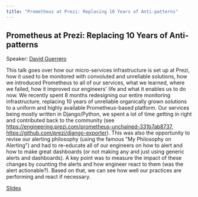 ```yaml
---
title: "Prometheus at Prezi: Replacing 10 Years of Anti-patterns"
---
```


## Prometheus at Prezi: Replacing 10 Years of Anti-patterns

Speaker: [David Guerrero](/2019-munich/speakers/david-guerrero/)

This talk goes over how our micro-services infrastructure is set up at Prezi, how it used to be monitored with convoluted and unreliable solutions, how we introduced Prometheus to all of our services, what we learned, where we failed, how it improved our engineers' life and what it enables us to do now.  We recently spent 8 months redesigning our entire monitoring infrastructure, replacing 10 years of unreliable organically grown solutions to a uniform and highly available Prometheus-based platform. Our services being mostly written in Django/Python, we spent a lot of time getting in right and contributed back to the community (see https://engineering.prezi.com/prometheus-unchained-331b7ab8737, https://github.com/prezi/django-exporter).  This was also the opportunity to revise our alerting philosophy (using the famous "My Philosophy on Alerting") and had to re-educate all of our engineers on how to alert and how to make great dashboards (or not making any and just using generic alerts and dashboards). A key point was to measure the impact of these changes by counting the alerts and how engineer react to them (was the alert actionable?). Based on that, we can see how well our practices are performing and react if necessary.

[Slides](/2019-munich/slides/prometheus-at-prezi-replacing-10-years-of-anti-patterns.pdf)
